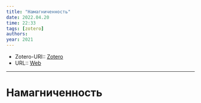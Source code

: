 ```yaml
---
title: "Намагниченность"
date: 2022.04.20
time: 22:33
tags: [zotero]
authors: 
year: 2021
---
```


- Zotero-URI:: [Zotero](zotero://select/items/@Namagnichennost2021)
- URL:: [Web](https://ru.wikipedia.org/w/index.php?title=%D0%9D%D0%B0%D0%BC%D0%B0%D0%B3%D0%BD%D0%B8%D1%87%D0%B5%D0%BD%D0%BD%D0%BE%D1%81%D1%82%D1%8C&oldid=114774503)

---

# Намагниченность

